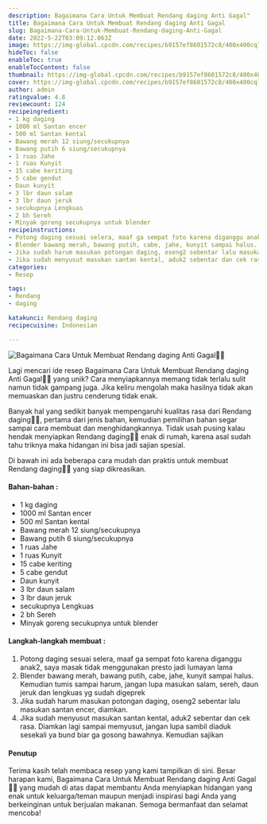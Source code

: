 ```yaml
---
description: Bagaimana Cara Untuk Membuat Rendang daging Anti Gagal"
title: Bagaimana Cara Untuk Membuat Rendang daging Anti Gagal
slug: Bagaimana-Cara-Untuk-Membuat-Rendang-daging-Anti-Gagal
date: 2022-5-22T03:09:12.063Z
image: https://img-global.cpcdn.com/recipes/b9157ef8601572c8/400x400cq70/photo.jpg
hideToc: false
enableToc: true
enableTocContent: false
thumbnail: https://img-global.cpcdn.com/recipes/b9157ef8601572c8/400x400cq70/photo.jpg
cover: https://img-global.cpcdn.com/recipes/b9157ef8601572c8/400x400cq70/photo.jpg
author: admin
ratingvalue: 4.8
reviewcount: 124
recipeingredient:
- 1 kg daging
- 1000 ml Santan encer
- 500 ml Santan kental
- Bawang merah 12 siung/secukupnya
- Bawang putih 6 siung/secukupnya
- 1 ruas Jahe
- 1 ruas Kunyit
- 15 cabe keriting
- 5 cabe gendut
- Daun kunyit
- 3 lbr daun salam
- 3 lbr daun jeruk
- secukupnya Lengkuas
- 2 bh Sereh
- Minyak goreng secukupnya untuk blender
recipeinstructions:
- Potong daging sesuai selera, maaf ga sempat foto karena diganggu anak2, saya masak tidak menggunakan presto jadi lumayan lama
- Blender bawang merah, bawang putih, cabe, jahe, kunyit sampai halus. Kemudian tumis sampai harum, jangan lupa masukan salam, sereh, daun jeruk dan lengkuas yg sudah digeprek
- Jika sudah harum masukan potongan daging, oseng2 sebentar lalu masukan santan encer, diamkan.
- Jika sudah menyusut masukan santan kental, aduk2 sebentar dan cek rasa. Diamkan lagi sampai memyusut, jangan lupa sambil diaduk sesekali ya bund biar ga gosong bawahnya. Kemudian sajikan
categories:
- Resep

tags:
- Rendang
- daging

katakunci: Rendang daging
recipecuisine: Indonesian

---
```


![Bagaimana Cara Untuk Membuat Rendang daging Anti Gagal👩‍🍳](https://img-global.cpcdn.com/recipes/b9157ef8601572c8/400x400cq70/photo.jpg)

Lagi mencari ide resep Bagaimana Cara Untuk Membuat Rendang daging Anti Gagal👩‍🍳 yang unik? Cara menyiapkannya memang tidak terlalu sulit namun tidak gampang juga. Jika keliru mengolah maka hasilnya tidak akan memuaskan dan justru cenderung tidak enak.

Banyak hal yang sedikit banyak mempengaruhi kualitas rasa dari Rendang daging👩‍🍳, pertama dari jenis bahan, kemudian pemilihan bahan segar sampai cara membuat dan menghidangkannya. Tidak usah pusing kalau hendak menyiapkan Rendang daging👩‍🍳 enak di rumah, karena asal sudah tahu triknya maka hidangan ini bisa jadi sajian spesial.

Di bawah ini ada beberapa cara mudah dan praktis untuk membuat Rendang daging👩‍🍳 yang siap dikreasikan.

<!--inarticleads1-->

#### Bahan-bahan :

- 1 kg daging
- 1000 ml Santan encer
- 500 ml Santan kental
- Bawang merah 12 siung/secukupnya
- Bawang putih 6 siung/secukupnya
- 1 ruas Jahe
- 1 ruas Kunyit
- 15 cabe keriting
- 5 cabe gendut
- Daun kunyit
- 3 lbr daun salam
- 3 lbr daun jeruk
- secukupnya Lengkuas
- 2 bh Sereh
- Minyak goreng secukupnya untuk blender

<!--inarticleads2-->

#### Langkah-langkah membuat :

1. Potong daging sesuai selera, maaf ga sempat foto karena diganggu anak2, saya masak tidak menggunakan presto jadi lumayan lama
1. Blender bawang merah, bawang putih, cabe, jahe, kunyit sampai halus. Kemudian tumis sampai harum, jangan lupa masukan salam, sereh, daun jeruk dan lengkuas yg sudah digeprek
1. Jika sudah harum masukan potongan daging, oseng2 sebentar lalu masukan santan encer, diamkan.
1. Jika sudah menyusut masukan santan kental, aduk2 sebentar dan cek rasa. Diamkan lagi sampai memyusut, jangan lupa sambil diaduk sesekali ya bund biar ga gosong bawahnya. Kemudian sajikan

#### Penutup

Terima kasih telah membaca resep yang kami tampilkan di sini. Besar harapan kami, Bagaimana Cara Untuk Membuat Rendang daging Anti Gagal👩‍🍳 yang mudah di atas dapat membantu Anda menyiapkan hidangan yang enak untuk keluarga/teman maupun menjadi inspirasi bagi Anda yang berkeinginan untuk berjualan makanan. Semoga bermanfaat dan selamat mencoba!